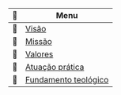 | 🚀 | Menu |
|---|---|
| 🧭 | [Visão](./Visao) |
| 🎯 | [Missão](Missao) |
| 💎 | [Valores](Valores) |
| 🧩 | [Atuação prática](AtuacaoPratica) |
| 📜 | [Fundamento teológico](FundamentoTeologico) |
